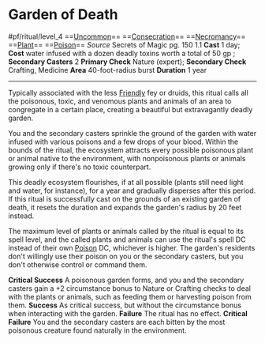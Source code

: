 # Garden of Death
#pf/ritual/level_4
==[Uncommon](../../../Traits/Uncommon.md)== ==[Consecration](Consecration)== ==[Necromancy](../../../Traits/Necromancy.md)== ==[Plant](../../../Traits/Plant.md)== ==[Poison](../../../Traits/Poison.md)==
*Source* Secrets of Magic pg. 150 1.1
**Cast** 1 day; **Cost** water infused with a dozen deadly toxins worth a total of 50 gp ; **Secondary Casters** 2
**Primary Check** Nature (expert); **Secondary Check** Crafting, Medicine
**Area** 40-foot-radius burst
**Duration** 1 year

---
Typically associated with the less [Friendly](../../../Conditions/Friendly.md) fey or druids, this ritual calls all the poisonous, toxic, and venomous plants and animals of an area to congregate in a certain place, creating a beautiful but extravagantly deadly garden.

You and the secondary casters sprinkle the ground of the garden with water infused with various poisons and a few drops of your blood. Within the bounds of the ritual, the ecosystem attracts every possible poisonous plant or animal native to the environment, with nonpoisonous plants or animals growing only if there's no toxic counterpart.

This deadly ecosystem flourishes, if at all possible (plants still need light and water, for instance), for a year and gradually disperses after this period. If this ritual is successfully cast on the grounds of an existing garden of death, it resets the duration and expands the garden's radius by 20 feet instead.

The maximum level of plants or animals called by the ritual is equal to its spell level, and the called plants and animals can use the ritual's spell DC instead of their own [Poison](../../../Traits/Poison.md) DC, whichever is higher. The garden's residents don't willingly use their poison on you or the secondary casters, but you don't otherwise control or command them.

**Critical Success** A poisonous garden forms, and you and the secondary casters gain a +2 circumstance bonus to Nature or Crafting checks to deal with the plants or animals, such as feeding them or harvesting poison from them.
**Success** As critical success, but without the circumstance bonus when interacting with the garden.
**Failure** The ritual has no effect.
**Critical Failure** You and the secondary casters are each bitten by the most poisonous creature found naturally in the environment.